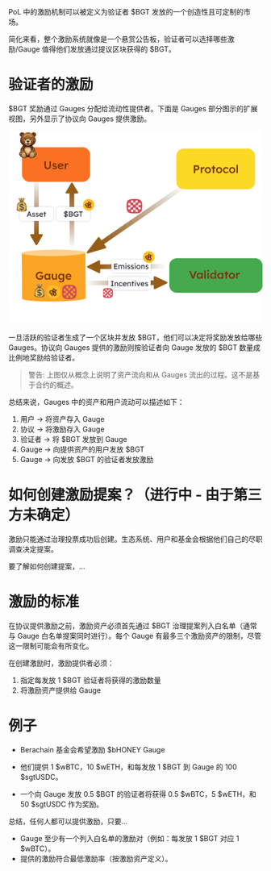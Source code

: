 PoL 中的激励机制可以被定义为验证者 $BGT 发放的一个创造性且可定制的市场。

简化来看，整个激励系统就像是一个悬赏公告板，验证者可以选择哪些激励/Gauge 值得他们发放通过提议区块获得的 $BGT。

# 验证者的激励

$BGT 奖励通过 Gauges 分配给流动性提供者。下面是 Gauges 部分图示的扩展视图，另外显示了协议向 Gauges 提供激励。

![gauges-incentives](../assets/gauges-incentives.png)

一旦活跃的验证者生成了一个区块并发放 $BGT，他们可以决定将奖励发放给哪些 Gauges。协议向 Gauges 提供的激励则按验证者向 Gauge 发放的 $BGT 数量成比例地奖励给验证者。

> 警告: 上图仅从概念上说明了资产流向和从 Gauges 流出的过程。这不是基于合约的概述。

总结来说，Gauges 中的资产和用户流动可以描述如下：

1. 用户 → 将资产存入 Gauge
2. 协议 → 将激励存入 Gauge
3. 验证者 → 将 $BGT 发放到 Gauge
4. Gauge → 向提供资产的用户发放 $BGT
5. Gauge → 向发放 $BGT 的验证者发放激励

# 如何创建激励提案？（进行中 - 由于第三方未确定）

激励只能通过治理投票成功后创建。生态系统、用户和基金会根据他们自己的尽职调查决定提案。

要了解如何创建提案，...

# 激励的标准

在协议提供激励之前，激励资产必须首先通过 $BGT 治理提案列入白名单（通常与 Gauge 白名单提案同时进行）。每个 Gauge 有最多三个激励资产的限制，尽管这一限制可能会有所变化。

在创建激励时，激励提供者必须：

1. 指定每发放 1 $BGT 验证者将获得的激励数量
2. 将激励资产提供给 Gauge

# 例子

- Berachain 基金会希望激励 $bHONEY Gauge

- 他们提供 1 $wBTC，10 $wETH，和每发放 1 $BGT 到 Gauge 的 100 $sgtUSDC。

- 一个向 Gauge 发放 0.5 $BGT 的验证者将获得 0.5 $wBTC，5 $wETH，和 50 $sgtUSDC 作为奖励。

总结，任何人都可以提供激励，只要...

- Gauge 至少有一个列入白名单的激励对（例如：每发放 1 $BGT 对应 1 $wBTC）。
- 提供的激励符合最低激励率（按激励资产定义）。
